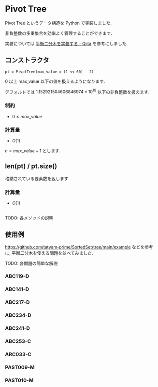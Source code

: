 # Pivot Tree
Pivot Tree というデータ構造を Python で実装しました.

非負整数の多重集合を効率よく管理することができます.

実装については [平衡二分木を実装する - Qiita](https://qiita.com/Kiri8128/items/6256f8559f0026485d90) を参考にしました.

## コンストラクタ
```Python3
pt = PivotTree(max_value = (1 << 60) - 2)
```
0 以上 max_value 以下の値を扱えるようになります.

デフォルトでは $1.152921504606846974 \times 10^{18}$ 以下の非負整数を扱えます.

### 制約
- $0 \leq max \_ value$

### 計算量
- $O(1)$

$n = max \_ value + 1$ とします.

## len(pt) / pt.size()
格納されている要素数を返します.

### 計算量
- $O(1)$

## 
TODO: 各メソッドの説明

## 使用例
https://github.com/tatyam-prime/SortedSet/tree/main/example
などを参考に, 平衡二分木を使える問題を並べてみました.

TODO: 各問題の簡単な解説

### ABC119-D

### ABC141-D

### ABC217-D

### ABC234-D

### ABC241-D

### ABC253-C

### ARC033-C

### PAST009-M

### PAST010-M